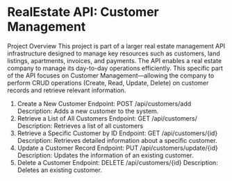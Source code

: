 # RealEstate API: Customer Management
Project Overview
This project is part of a larger real estate management API infrastructure designed to manage key resources such as customers, land listings, apartments, invoices, and payments. The API enables a real estate company to manage its day-to-day operations efficiently. This specific part of the API focuses on Customer Management—allowing the company to perform CRUD operations (Create, Read, Update, Delete) on customer records and retrieve relevant information.
1. Create a New Customer
Endpoint: POST /api/customers/add
Description: Adds a new customer to the system.
2. Retrieve a List of All Customers
Endpoint: GET /api/customers/
Description: Retrieves a list of all customers
3. Retrieve a Specific Customer by ID
Endpoint: GET /api/customers/{id}
Description: Retrieves detailed information about a specific customer.
4. Update a Customer Record
Endpoint: PUT /api/customers/update/{id}
Description: Updates the information of an existing customer.
5. Delete a Customer
Endpoint: DELETE /api/customers/{id}
Description: Deletes an existing customer.
